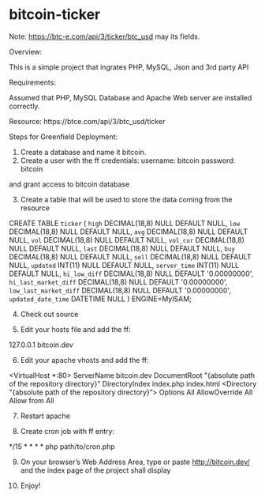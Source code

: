 # bitcoin-ticker 
Note: https://btc-e.com/api/3/ticker/btc_usd may its fields.

Overview:

This is a simple project that ingrates PHP, MySQL, Json and 3rd party API

Requirements:

Assumed that PHP, MySQL Database and Apache Web server are installed correctly.

Resource: https://btc­e.com/api/3/btc_usd/ticker

Steps for Greenfield Deployment:

1. Create a database and name it bitcoin.
2. Create a user with the ff credentials:
username: bitcoin
password: bitcoin

and grant access to bitcoin database

3. Create a table that will be used to store the data coming from the resource

CREATE TABLE `ticker` (
`high` DECIMAL(18,8) NULL DEFAULT NULL,
`low` DECIMAL(18,8) NULL DEFAULT NULL,
`avg` DECIMAL(18,8) NULL DEFAULT NULL,
`vol` DECIMAL(18,8) NULL DEFAULT NULL,
`vol_cur` DECIMAL(18,8) NULL DEFAULT NULL,
`last` DECIMAL(18,8) NULL DEFAULT NULL,
`buy` DECIMAL(18,8) NULL DEFAULT NULL,
`sell` DECIMAL(18,8) NULL DEFAULT NULL,
`updated` INT(11) NULL DEFAULT NULL,
`server_time` INT(11) NULL DEFAULT NULL,
`hi_low_diff` DECIMAL(18,8) NULL DEFAULT '0.00000000',
`hi_last_market_diff` DECIMAL(18,8) NULL DEFAULT '0.00000000',
`low_last_market_diff` DECIMAL(18,8) NULL DEFAULT '0.00000000',
`updated_date_time` DATETIME NULL
) ENGINE=MyISAM;

4. Check out source

5. Edit your hosts file and add the ff:

127.0.0.1 bitcoin.dev

6. Edit your apache vhosts and add the ff:

<VirtualHost *:80>
  ServerName bitcoin.dev
  DocumentRoot "{absolute path of the repository directory}"
  DirectoryIndex index.php index.html
  <Directory "{absolute path of the repository directory}”>
    Options All
    AllowOverride All
    Allow from All
  </Directory>
</VirtualHost>

7. Restart apache

8. Create cron job with ff entry:

*/15 * * * * php path/to/cron.php

9. On your browser’s Web Address Area, type or paste http://bitcoin.dev/ and the index page of the project shall display

10. Enjoy!
